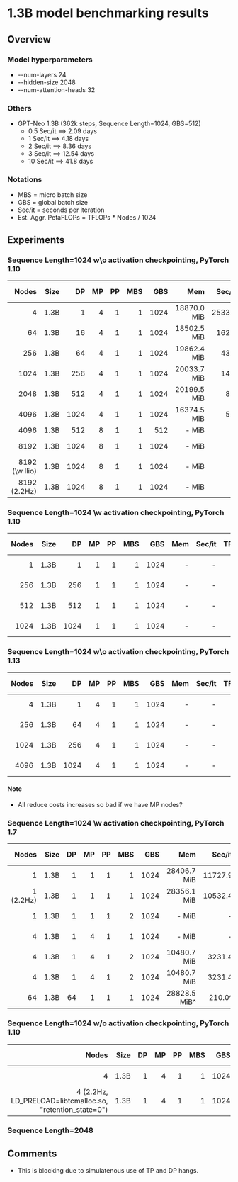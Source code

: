 # 1.3B model benchmarking results

## Overview
### Model hyperparameters
- --num-layers 24 
- --hidden-size 2048 
- --num-attention-heads 32 
### Others
- GPT-Neo 1.3B (362k steps, Sequence Length=1024, GBS=512) 
  - 0.5 Sec/it ==> 2.09 days
  - 1 Sec/it ==> 4.18 days
  - 2 Sec/it ==> 8.36 days
  - 3 Sec/it ==> 12.54 days
  - 10 Sec/it ==> 41.8 days

### Notations
- MBS = micro batch size
- GBS = global batch size
- Sec/it = seconds per iteration 
- Est. Aggr. PetaFLOPs = TFLOPs * Nodes / 1024

## Experiments

### Sequence Length=1024 w\o activation checkpointing, PyTorch 1.10
| Nodes | Size | DP | MP | PP | MBS |  GBS | Mem  | Sec/it | TFLOPs |Est. Aggr. PetaFLOPs| Notes |
| ----: | ---: | -: | -: | -: | --: |  --: | ---: | -----: | -----: | ---: | ----: |
|   4 | 1.3B |1 |  4 |  1 |   1 | 1024 |18870.0 MiB | 2533.0 |  0.86   |  0.003 | 02-15|
|   64 | 1.3B |16 |  4 |  1 |   1 | 1024 | 18502.5 MiB | 162.5 |  0.84  |  0.05 | 02-15|
|   256 | 1.3B |64 |  4 |  1 |   1 | 1024 | 19862.4 MiB | 43.3 |  0.79  |  0.2 | 02-15|
|   1024 | 1.3B | 256 |  4 |  1 |   1 | 1024 |20033.7 MiB | 14.5 |   0.59  |  0.59 | 02-15|
|   2048 | 1.3B | 512 |  4 |  1 |   1 | 1024 | 20199.5 MiB |   8.6 | 0.49 | 0.98 | 03-03|
|   4096 | 1.3B | 1024 |  4 |  1 |   1 | 1024 | 16374.5 MiB | 5.2 |  0.41  |  1.67 | 03-04|
|   4096 | 1.3B | 512 |  8 |  1 |   1 | 512 | - MiB | - |  -   |  - | -|
|   8192 | 1.3B | 1024 |  8 |  1 |   1 | 1024 | - MiB | - |  -   |  - | 03-04|
|   8192 (\w llio) | 1.3B | 1024 |  8 |  1 |   1 | 1024 | - MiB | - |  -   |  - | -|
|   8192 (2.2Hz)| 1.3B | 1024 |  8 |  1 |   1 | 1024 | - MiB | - |  -   |  - | -|

### Sequence Length=1024 \w activation checkpointing, PyTorch 1.10
| Nodes | Size | DP | MP | PP | MBS |  GBS | Mem  | Sec/it | TFLOPs |Est. Aggr. PetaFLOPs| Notes |
| ----: | ---: | -: | -: | -: | --: |  --: | ---: | -----: | -----: | ---: | ----: |
|   1 | 1.3B |1 |  1 |  1 |   1 | 1024 |- | -|  -   |  - | 02-15|
|   256 | 1.3B |256 |  1 |  1 |   1 | 1024 |- | -|  -   |  - | 02-15|
|   512 | 1.3B |512 |  1 |  1 |   1 | 1024 |- | -|  -   |  - | 02-15|
|   1024 | 1.3B |1024 |  1 |  1 |   1 | 1024 |- | -|  -   |  - | 02-15|

### Sequence Length=1024 w\o activation checkpointing, PyTorch 1.13
| Nodes | Size | DP | MP | PP | MBS |  GBS | Mem  | Sec/it | TFLOPs |Est. Aggr. PetaFLOPs| Notes |
| ----: | ---: | -: | -: | -: | --: |  --: | ---: | -----: | -----: | ---: | ----: |
|   4 | 1.3B |1 |  4 |  1 |   1 | 1024 | - | -|  -   |  - | 03-11|
|   256 | 1.3B |64 |  4 |  1 |   1 | 1024 |  - | -|  -   |  - | 03-11|
|   1024 | 1.3B | 256 |  4 |  1 |   1 | 1024 | - | -|  -   |  - | 03-11|
|   4096 | 1.3B | 1024 |  4 |  1 |   1 | 1024 |  - | -|  -   |  - | 03-11|

#### Note
- All reduce costs increases so bad if we have MP nodes?


### Sequence Length=1024 \w activation checkpointing, PyTorch 1.7

| Nodes | Size | DP | MP | PP | MBS |  GBS | Mem  | Sec/it | TFLOPs |Est. Aggr. PetaFLOPs| Notes |
| ----: | ---: | -: | -: | -: | --: |  --: | ---: | -----: | -----: | ---: | ----: |
|   1 | 1.3B |1 |  1 |  1 |   1 | 1024 |28406.7 MiB | 11727.9 |  0.99 | 0.001 | 02-14 |
|   1 (2.2Hz) | 1.3B | 1|  1 |  1 |   1 | 1024 |28356.1 MiB | 10532.4 |  1.10 |  0.001 | 02-15 |
|   1  | 1.3B |1 |  1 |  1 |   2 | 1024 |- MiB | - |  1.18^ |  - | 02-15 |
|   4  | 1.3B |1 |  4 |  1 |   1 | 1024 |- MiB | - |  0.69 |  - | 02-15|
|   4  | 1.3B |1 |  4 |  1 |   2 | 1024 |10480.7 MiB | 3231.4 |  0.90 |  0.003 | 02-15 |
|   4  | 1.3B |1 |  4 |  1 |   2 | 1024 |10480.7 MiB | 3231.4 |  0.90 |  0.003 | 02-15 |
|   64 | 1.3B |64 |  1 |  1 |   1 | 1024 |28828.5 MiB^ | 210.0^ |  0.86^ |  0.05^  | 02-15|

### Sequence Length=1024 w/o activation checkpointing, PyTorch 1.10
| Nodes | Size | DP | MP | PP | MBS |  GBS | Mem  | Sec/it | TFLOPs |Est. Aggr. PetaFLOPs| Notes |
| ----: | ---: | -: | -: | -: | --: |  --: | ---: | -----: | -----: | ---: | ----: |
|   4 | 1.3B |1 |  4 |  1 |   1 | 1024 | - MiB | 2857.8 |  0.76 |  - | 02-15|
|   4 (2.2Hz, LD_PRELOAD=libtcmalloc.so, "retention_state=0")| 1.3B |1 |  4 |  1 |   1 | 1024 | - MiB | - |  - |  - | 02-15|



### Sequence Length=2048 

## Comments
- This is blocking due to simulatenous use of TP and DP hangs.
